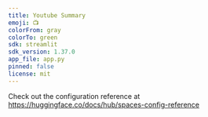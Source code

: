 ```yaml
---
title: Youtube Summary
emoji: 📺
colorFrom: gray
colorTo: green
sdk: streamlit
sdk_version: 1.37.0
app_file: app.py
pinned: false
license: mit
---
```


Check out the configuration reference at https://huggingface.co/docs/hub/spaces-config-reference
